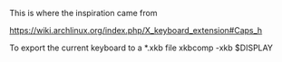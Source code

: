 This is where the inspiration came from

https://wiki.archlinux.org/index.php/X_keyboard_extension#Caps_h


To export the current keyboard to a *.xkb file
xkbcomp -xkb $DISPLAY
